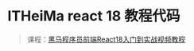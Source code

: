# ITHeiMa react 18 教程代码

> 课程：[黑马程序员前端React18入门到实战视频教程](https://www.bilibili.com/video/BV1ZB4y1Z7o8/)
